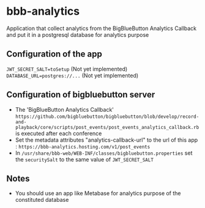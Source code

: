 # bbb-analytics
Application that collect analytics from the BigBlueButton Analytics Callback and put it in a postgresql database for analytics purpose


## Configuration of the app

`JWT_SECRET_SALT=toSetup` (Not yet implemented)
`DATABASE_URL=postgres://...` (Not yet implemented)

## Configuration of bigbluebutton server

- The 'BigBlueButton Analytics Callback' `https://github.com/bigbluebutton/bigbluebutton/blob/develop/record-and-playback/core/scripts/post_events/post_events_analytics_callback.rb` is executed after each conference
- Set the metadata attributes "analytics-callback-url" to the url of this app : `https://bbb-analytics.hosting.com/v1/post_events`
- In `/usr/share/bbb-web/WEB-INF/classes/bigbluebutton.properties` set the `securitySalt` to the same value of `JWT_SECRET_SALT`


## Notes
- You should use an app like Metabase for analytics purpose of the constituted database
